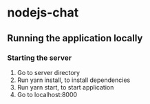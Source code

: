 # nodejs-chat

## Running the application locally

### Starting the server

1. Go to server directory
2. Run yarn install, to install dependencies
3. Run yarn start, to start application
4. Go to localhost:8000
